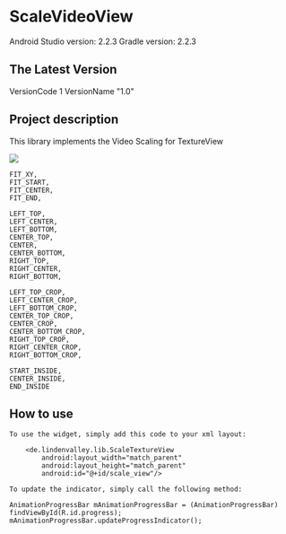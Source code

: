 ScaleVideoView
===========
Android Studio version: 2.2.3
Gradle version: 2.2.3

The Latest Version
------------------
VersionCode 1
VersionName "1.0"

Project description
-------------------
This library implements the Video Scaling for TextureView

 ![](http://screenshots.collabstar.com/np/screen1.png)
 
    FIT_XY,
    FIT_START,
    FIT_CENTER,
    FIT_END,

    LEFT_TOP,
    LEFT_CENTER,
    LEFT_BOTTOM,
    CENTER_TOP,
    CENTER,
    CENTER_BOTTOM,
    RIGHT_TOP,
    RIGHT_CENTER,
    RIGHT_BOTTOM,

    LEFT_TOP_CROP,
    LEFT_CENTER_CROP,
    LEFT_BOTTOM_CROP,
    CENTER_TOP_CROP,
    CENTER_CROP,
    CENTER_BOTTOM_CROP,
    RIGHT_TOP_CROP,
    RIGHT_CENTER_CROP,
    RIGHT_BOTTOM_CROP,

    START_INSIDE,
    CENTER_INSIDE,
    END_INSIDE
 
How to use
----------
```
To use the widget, simply add this code to your xml layout:

    <de.lindenvalley.lib.ScaleTextureView
        android:layout_width="match_parent"
        android:layout_height="match_parent"
        android:id="@+id/scale_view"/>

To update the indicator, simply call the following method:

AnimationProgressBar mAnimationProgressBar = (AnimationProgressBar) findViewById(R.id.progress);
mAnimationProgressBar.updateProgressIndicator();
```

